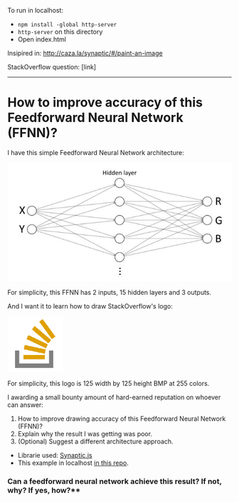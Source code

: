 To run in localhost:

- `npm install -global http-server`
- `http-server` on this directory
- Open index.html

Insipired in: http://caza.la/synaptic/#/paint-an-image

StackOverflow question: [link]

---

# How to improve accuracy of this Feedforward Neural Network (FFNN)?

I have this simple Feedforward Neural Network architecture:

![](./architecture.jpg)

For simplicity, this FFNN has 2 inputs, 15 hidden layers and 3 outputs.

And I want it to learn how to draw StackOverflow's logo:

![](./so.bmp)

For simplicity, this logo is 125 width by 125 height BMP at 255 colors.

I awarding a small bounty amount of hard-earned reputation on whoever can answer:

 1. How to improve drawing accuracy of this Feedforward Neural Network (FFNN)?
 2. Explain why the result I was getting was poor.
 3. (Optional) Suggest a different architecture approach.





 - Librarie used: [Synaptic.js](https://caza.la/synaptic/)
 - This example in localhost [in this repo](https://github.com/adelriosantiago/paint-stackoverflow-logo-with-ml).


### Can a feedforward neural network achieve this result? If not, why? If yes, how?\*\*
